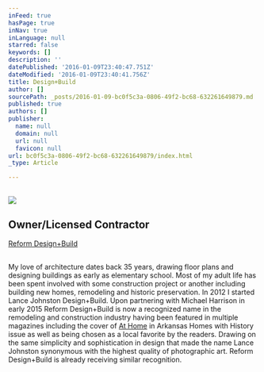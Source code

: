 ```yaml
---
inFeed: true
hasPage: true
inNav: true
inLanguage: null
starred: false
keywords: []
description: ''
datePublished: '2016-01-09T23:40:47.751Z'
dateModified: '2016-01-09T23:40:41.756Z'
title: Design+Build
author: []
sourcePath: _posts/2016-01-09-bc0f5c3a-0806-49f2-bc68-632261649879.md
published: true
authors: []
publisher:
  name: null
  domain: null
  url: null
  favicon: null
url: bc0f5c3a-0806-49f2-bc68-632261649879/index.html
_type: Article

---
```

## 

## ![](https://s3-us-west-2.amazonaws.com/the-grid-img/p/acc4ee11431fcd17680d9600e9b7bdae725ea359.jpg)

## Owner/Licensed Contractor  
[Reform Design+Build][0]

## 

My love of architecture dates back 35 years, drawing floor plans and designing buildings as early as elementary school.  Most of my adult life has been spent involved with some construction project or another including building new homes, remodeling and historic preservation.  In 2012 I started Lance Johnston Design+Build.  Upon partnering with Michael Harrison in early 2015 Reform Design+Build is now a recognized name in the remodeling and construction industry having been featured in multiple magazines including the cover of [At Home][1] in Arkansas Homes with History issue as well as being chosen as a local favorite by the readers.  Drawing on the same simplicity and sophistication in design that made the name Lance Johnston synonymous with the highest quality of photographic art. Reform Design+Build is already receiving similar recognition.

[0]: https://thegrid.ai/reform-design-build/
[1]: http://athomearkansas.com/article/portrait-of-a-home/